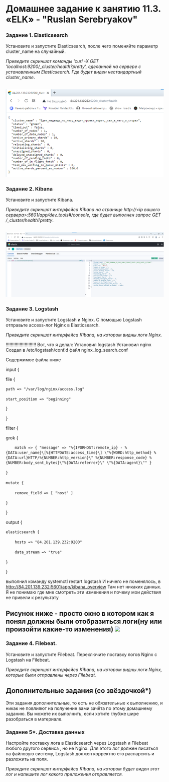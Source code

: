 # Домашнее задание к занятию 11.3. «ELK» - "Ruslan Serebryakov"


### Задание 1. Elasticsearch 

Установите и запустите Elasticsearch, после чего поменяйте параметр cluster_name на случайный. 

*Приведите скриншот команды 'curl -X GET 'localhost:9200/_cluster/health?pretty', сделанной на сервере с установленным Elasticsearch. Где будет виден нестандартный cluster_name*.

![](./img/q1.png)
---

### Задание 2. Kibana

Установите и запустите Kibana.

*Приведите скриншот интерфейса Kibana на странице http://<ip вашего сервера>:5601/app/dev_tools#/console, где будет выполнен запрос GET /_cluster/health?pretty*.


![](./img/q2.png)
---

### Задание 3. Logstash

Установите и запустите Logstash и Nginx. С помощью Logstash отправьте access-лог Nginx в Elasticsearch. 

*Приведите скриншот интерфейса Kibana, на котором видны логи Nginx.*

!!!!!!!!!!!!!!!!!!!!!!!!
Вот, что я делал:
Установил logstash
Установил nginx
Создал в /etc/logstash/conf.d файл nginx_log_search.conf

Содержимое файла ниже

input {

  file {
  
    path => "/var/log/nginx/access.log"
    
    start_position => "beginning"
     
 }
 
}

filter {

  grok {
  
        match => { "message" => "%{IPORHOST:remote_ip} - %{DATA:user_name}\[%{HTTPDATE:access_time}\] \"%{WORD:http_method} %{DATA:url}HTTP/%{NUMBER:http_version}\" %{NUMBER:response_code} %{NUMBER:body_sent_bytes}\"%{DATA:referrer}\" \"%{DATA:agent}\"" }
        
    }
    
    mutate {
    
        remove_field => [ "host" ]
        
    }
    
}

output {

    elasticsearch {
    
        hosts => "84.201.139.232:9200"
        
        data_stream => "true"
        
    }
    
}

выполнил команду systemctl restart logstash
И ничего не поменялось, в http://84.201.139.232:5601/app/kibana_overview
Там нет никаких данных. 
Я не понимаю где мне смотреть эти изменения и почему мои действия не привели к результату

Рисунок ниже - просто окно в котором как я понял должны были отобразиться логи(ну или произойти какие-то изменения)
![](./img/q4.png)
---

### Задание 4. Filebeat. 

Установите и запустите Filebeat. Переключите поставку логов Nginx с Logstash на Filebeat. 

*Приведите скриншот интерфейса Kibana, на котором видны логи Nginx, которые были отправлены через Filebeat.*


## Дополнительные задания (со звёздочкой*)
Эти задания дополнительные, то есть не обязательные к выполнению, и никак не повлияют на получение вами зачёта по этому домашнему заданию. Вы можете их выполнить, если хотите глубже шире разобраться в материале.

### Задание 5*. Доставка данных 

Настройте поставку лога в Elasticsearch через Logstash и Filebeat любого другого сервиса , но не Nginx. 
Для этого лог должен писаться на файловую систему, Logstash должен корректно его распарсить и разложить на поля. 

*Приведите скриншот интерфейса Kibana, на котором будет виден этот лог и напишите лог какого приложения отправляется.*
